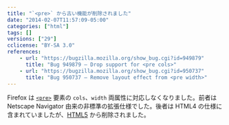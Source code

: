 ```yaml
---
title: "`<pre>` から古い機能が削除されました"
date: "2014-02-07T11:57:09-05:00"
categories: ["html"]
tags: []
versions: ["29"]
cclicense: "BY-SA 3.0"
references:
    - url: "https://bugzilla.mozilla.org/show_bug.cgi?id=949879"
      title: "Bug 949879 – Drop support for <pre cols>"
    - url: "https://bugzilla.mozilla.org/show_bug.cgi?id=950737"
      title: "Bug 950737 – Remove layout effect from <pre width>"
---
```

Firefox は [`<pre>`](https://developer.mozilla.org/ja/docs/Web/HTML/Element/pre) 要素の `cols`、`width` 両属性に対応しなくなりました。前者は Netscape Navigator 由来の非標準の拡張仕様でした。後者は HTML4 の仕様に含まれていましたが、[HTML5](https://developer.mozilla.org/ja/docs/Web/Guide/HTML/HTML5) から削除されました。
